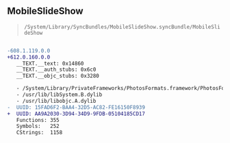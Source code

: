 ## MobileSlideShow

> `/System/Library/SyncBundles/MobileSlideShow.syncBundle/MobileSlideShow`

```diff

-608.1.119.0.0
+612.0.160.0.0
   __TEXT.__text: 0x14860
   __TEXT.__auth_stubs: 0x6c0
   __TEXT.__objc_stubs: 0x3280

   - /System/Library/PrivateFrameworks/PhotosFormats.framework/PhotosFormats
   - /usr/lib/libSystem.B.dylib
   - /usr/lib/libobjc.A.dylib
-  UUID: 15FAD6F2-BAA4-32D5-AC82-FE16150F8939
+  UUID: AA9A2030-3D94-34D9-9FDB-05104185CD17
   Functions: 355
   Symbols:   252
   CStrings:  1158

```

